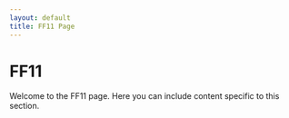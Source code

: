 ```yaml
---
layout: default
title: FF11 Page
---
```


# FF11

Welcome to the FF11 page. Here you can include content specific to this section.